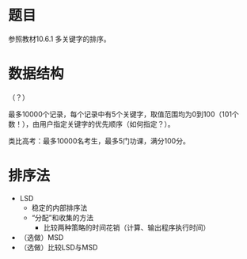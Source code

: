 # 题目

参照教材10.6.1 多关键字的排序。

# 数据结构

（？）

最多10000个记录，每个记录中有5个关键字，取值范围均为0到100（101个数！），由用户指定关键字的优先顺序（如何指定？）。

类比高考：最多10000名考生，最多5门功课，满分100分。

# 排序法

- LSD
  - 稳定的内部排序法
  - “分配”和收集的方法
    - 比较两种策略的时间花销（计算、输出程序执行时间）
- （选做）MSD
- （选做）比较LSD与MSD